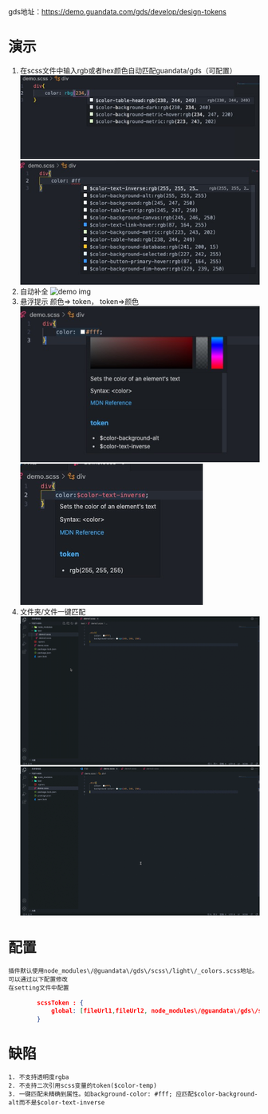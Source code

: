 gds地址：https://demo.guandata.com/gds/develop/design-tokens
# 演示
1. 在scss文件中输入rgb或者hex颜色自动匹配guandata/gds（可配置）
    ![demo img](https://github.com/wmb0412/vscode-plugin-gds/blob/master/src/resources/141646730313_.pic.jpg?raw=true)
    ![demo img](https://github.com/wmb0412/vscode-plugin-gds/blob/master/src/resources/131646730290_.pic.jpg?raw=true)
2. 自动补全
    ![demo img](/src/resources/completion.gif)
3. 悬浮提示 颜色=> token， token=>颜色
    ![demo img](https://github.com/wmb0412/vscode-plugin-gds/blob/master/src/resources/121646730180_.pic.jpg?raw=true)
    ![demo img](https://github.com/wmb0412/vscode-plugin-gds/blob/master/src/resources/111646730158_.pic.jpg?raw=true)
4. 文件夹/文件一键匹配
    ![demo img](https://github.com/wmb0412/vscode-plugin-gds/blob/master/src/resources/33.gif?raw=true)
    ![demo img](https://github.com/wmb0412/vscode-plugin-gds/blob/master/src/resources/123.gif?raw=true)
# 配置
    插件默认使用node_modules\/@guandata\/gds\/scss\/light\/_colors.scss地址。可以通过以下配置修改
    在setting文件中配置 
```json
        scssToken : {
            global: [fileUrl1,fileUrl2, node_modules\/@guandata\/gds\/scss\/light\/_colors.scss]
        }
```
# 缺陷
    1. 不支持透明度rgba
    2. 不支持二次引用scss变量的token($color-temp)
    3. 一键匹配未精确到属性。如background-color: #fff; 应匹配$color-background-alt而不是$color-text-inverse
